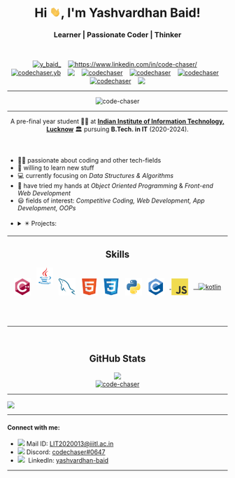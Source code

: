 <h1 align="center">Hi&nbsp;<img src="https://raw.githubusercontent.com/ABSphreak/ABSphreak/master/gifs/Hi.gif" height="24">, I'm Yashvardhan Baid! </h1>

<h3 align="center">Learner | Passionate Coder | Thinker</h3>
<br>
<p align=center>
<a href="https://twitter.com/y_baid_" target="blank"><img align="center" src="https://raw.githubusercontent.com/rahuldkjain/github-profile-readme-generator/master/src/images/icons/Social/twitter.svg" alt="y_baid_" height="27" width="" /></a>&nbsp;&nbsp;&nbsp;
<a href="https://www.linkedin.com/in/code-chaser/" target="blank"><img align="center" src="https://raw.githubusercontent.com/rahuldkjain/github-profile-readme-generator/master/src/images/icons/Social/linked-in-alt.svg" alt="https://www.linkedin.com/in/code-chaser/" height="27" width="" /></a>&nbsp;&nbsp;&nbsp;
<a href="https://www.facebook.com/codechaser.yb" target="blank"><img align="center" src="https://raw.githubusercontent.com/rahuldkjain/github-profile-readme-generator/master/src/images/icons/Social/facebook.svg" alt="codechaser.yb" height="27" width="" /></a>&nbsp;&nbsp;&nbsp;
<a href="https://open.spotify.com/user/2zitooxrnd54cyavlphuhn7r9?si=2e4246add7414e72"><img align="center" height="27" src="https://user-images.githubusercontent.com/63065397/123314435-39dbcd80-d548-11eb-8f43-20f494523936.png"></a>&nbsp;&nbsp;&nbsp;
<a href="https://instagram.com/yashvardhan_baid_" target="blank"><img align="center" src="https://raw.githubusercontent.com/rahuldkjain/github-profile-readme-generator/master/src/images/icons/Social/instagram.svg" alt="codechaser" height="27" width="" /></a>&nbsp;&nbsp;&nbsp;
<a href="https://www.codechef.com/users/codechaser1" target="blank"><img align="center" src="https://user-images.githubusercontent.com/63065397/123329670-b11a5d00-d55a-11eb-8096-44ca8667f0e3.png" alt="codechaser" height="27" width="" padding="" /></a>&nbsp;&nbsp;&nbsp;
<a href="https://codeforces.com/profile/codechaser" target="blank"><img align="center" src="http://cdn.codeforces.com/s/0/favicon-96x96.png" alt="codechaser" height="27" width="" /></a>&nbsp;&nbsp;&nbsp;
<a href="https://dev.to/codechaser" target="blank"><img align="center" src="https://d2fltix0v2e0sb.cloudfront.net/dev-black.png" alt="codechaser" height="27" width="" /></a>&nbsp;&nbsp;&nbsp;<!--
<a href="https://www.hackerearth.com/@codechaser" target="blank"><img align="center" src="https://upload.wikimedia.org/wikipedia/commons/e/e8/HackerEarth_logo.png" alt="@codechaser" height="27" width="" /></a>&nbsp;&nbsp;&nbsp;-->
<a href="https://icpc.global/ICPCID/DOP0J2F6824H"><img align="center" src="https://user-images.githubusercontent.com/63065397/126180986-c735360b-6e4b-4a90-bfa3-551debdeb125.png" height="33"></a>

</p>

___

<p align="center"> <img src="https://komarev.com/ghpvc/?username=code-chaser&label=Profile%20visits&color=0e75b6&style=flat-square" alt="code-chaser" width="120" /> </p>


___

<div align="center">
    A pre-final year student 👨‍🎓 at <b><a href="https://iiitl.ac.in">Indian Institute of Information Technology, Lucknow</a></i></b> 🏛️ pursuing <b>B.Tech. in IT</b> (2020-2024).
    <br>
    <br>
    <br>
</div>
<div>
    <ul align="left">
        <li>👨‍💻 passionate about coding and other tech-fields</li>
        <li>🌱 willing to learn new stuff</li>
        <li>💻 currently focusing on <i>Data Structures & Algorithms</i></li>
        <li>👐 have tried my hands at <i>Object Oriented Programming</i> & <i>Front-end Web Development</i></li>
        <li>😃 fields of interest: <i>Competitive Coding, Web Development, App Development, OOPs</i></li>
        <!--<li>💙 my hobbies: <i>Coding, Listening to music, Driving, Gaming, Solving Mechanics Problems</i></li>-->
        <br>
        <li><details><summary>✴️ Projects:</summary><br>
            <ul>
                <li>
            <a href="https://github.com/code-chaser/dex/">dex-discord-bot</a> : made using <a href="https://github.com/Rapptz/discord.py">discord.py</a> library in Python; learnt to integrate SQL Database & used basic OOPs in Python <br> <i>(February'22 - Present)</i> <br>
                </li>
                <li>
            <a href="https://github.com/code-chaser/expense-manager/">expense-manager</a> : made using Object Oriented Programming in C++ <br> <i>(February'22 - February'22)</i> <br>
                </li>
                <li>
            <a href="https://github.com/code-chaser/hotel-management-system/">hotel-management-system</a> : made using Object Oriented Programming, Multi-threading & File Handling in JAVA <br> <i>(November'21 - November'21)</i> <br>
                </li>
                <li>
            <a href="https://github.com/code-chaser/hospital-management-system/">hospital-management-system</a> : made using Object Oriented Programming & File Handling in C++ <br><i>(June'21 - July'21)</i> <br>
                </li>
                <li>
            <a href="https://github.com/code-chaser/typit/">typit</a> : (typing speed & accuracy tester tool/game) : made using basic C++ and a bit of File Handling <br><i>(June'21 - June'21)</i> <br>
                </li>
            </details></li>

<!--            
        <li><details><summary>⭐ Achievements:</summary><br>
            
            
* **Solved 600+** problems on various coding platforms

* Global Rank **105** in CodeChef contest; _(Jun. 2022)_ 
    * Standings: [**link**](https://www.codechef.com/rankings/LTIME109B?itemsPerPage=100&order=asc&page=2&sortBy=rank)
    * Handle: [**codechaser1**](https://www.codechef.com/users/codechaser1)

* Global Rank **16** in CodeChef contest; _(Apr. 2022)_ 
    * Standings: [**link**](https://www.codechef.com/rankings/LTIME107C?itemsPerPage=100&order=asc&page=1&sortBy=rank)
    * Handle: [**codechaser2**](https://www.codechef.com/users/codechaser2)

* Global Rank **32** in CodeChef contest; _(Sept. 2021)_ 
    * Standings: [**link**](https://www.codechef.com/rankings/START14C)
    * Handle: [**codechaser2**](https://www.codechef.com/users/codechaser2)

* Team ranked **66** in **ACM-ICPC** Kanpur Regionals 2020; _(Aug. 2021)_ 
    * Standings: [**link**](http://kanpur.indiaicpc.in/Result.pdf)
    * Team Name: **obliterators**
    * ICPC-ID: [**link**](https://icpc.global/ICPCID/DOP0J2F6824H)
            
* Rated as **4 STAR Coder** on CodeChef; _(Jul. 2021)_
    * Handle: [**codechaser**](https://www.codechef.com/users/codechaser)
            
* Rated as **SPECIALIST** on Codeforces; _(Jul. 2021)_
    * Handle: [**codechaser**](https://codeforces.com/profile/codechaser)
            
* Global Rank **11** in CodeChef contest; _(Jun. 2021)_ 
    * Standings: [**link**](https://www.codechef.com/rankings/START5C)
    * Handle: [**knight0**](https://www.codechef.com/users/knight0)

* Global Rank **43** in CodeChef contest; _(May 2021)_ 
    * Standings: [**link**](https://www.codechef.com/rankings/START4C)
    * Handle: [**codechaser1**](https://www.codechef.com/users/codechaser1)

* Team ranked **1** (Out of **65+** teams) in Freshers' Cup of IIIT Lucknow; _(Apr. 2021)_ 
    * Standings: [**link**](https://assessment.hackerearth.com/challenges/college/freshers-cup-prelims/leaderboard/)
    * Team Name: **losers**

* Ranked **5** (out of **200+** participants) in intra-college coding contest; _(Dec. 2020)_ 
    * Standings: [**link**](https://assessment.hackerearth.com/challenges/college/indian-institute-of-information-technologylucknow-test-draft-1-9/leaderboard/)
    * Handle: [**codechaser**](https://www.hackerearth.com/@codechaser)
           
</ul>-->
</div>

___

<h2 align="center">Skills</h2> 
<div align="center">

<a href="https://www.w3schools.com/cpp/" target="_blank"><img align="center"  src="https://raw.githubusercontent.com/devicons/devicon/master/icons/cplusplus/cplusplus-original.svg" alt="cplusplus" width="" height="39"/></a>&nbsp;&nbsp;
<a href="https://www.w3schools.com/java/" target="_blank"><img align="center"  src="https://raw.githubusercontent.com/devicons/devicon/master/icons/java/java-original.svg" alt="java" width="" height="39" style="margin:0px 0px 50px 0px;"/></a>&nbsp;&nbsp;
<a href="https://www.mysql.com/" target="_blank"><img align="center"  src="https://raw.githubusercontent.com/devicons/devicon/master/icons/mysql/mysql-original.svg" alt="mysql" width="" height="39"/></a>&nbsp;&nbsp;
<a href="https://www.w3.org/html/" target="_blank"><img  align="center" src="https://raw.githubusercontent.com/devicons/devicon/master/icons/html5/html5-original.svg" alt="html5" width="" height="39"/></a>&nbsp;&nbsp;
<a href="https://www.w3schools.com/css/" target="_blank"><img align="center" src="https://raw.githubusercontent.com/devicons/devicon/master/icons/css3/css3-original.svg" alt="css3" width="" height="39"/></a>&nbsp;&nbsp;
<a href="https://www.python.org/" target="_blank"><img align="center"  src="https://raw.githubusercontent.com/devicons/devicon/master/icons/python/python-original.svg" alt="python" width="" height="39"/></a>&nbsp;&nbsp;
<a href="https://www.cprogramming.com/https://www.cprogramming.com/" target="_blank"><img align="center" src="https://raw.githubusercontent.com/devicons/devicon/master/icons/c/c-original.svg" alt="c" width="" height="39"/></a>&nbsp;&nbsp;
<a href="https://www.javascript.com/" target="_blank">&nbsp;<img align="center" src="https://raw.githubusercontent.com/devicons/devicon/master/icons/javascript/javascript-original.svg" alt="js" width="" height="39"/></a>&nbsp;&nbsp;
<a href="https://kotlinlang.org" target="_blank">&nbsp;&nbsp;
<img align="center" src="https://www.vectorlogo.zone/logos/kotlinlang/kotlinlang-icon.svg" alt="kotlin" width="" height="32"/></a>
    
</div>
<br>

___

<br>
<h2 align="center"> GitHub Stats </h2>
<div align="center"><a href="https://github.com/code-chaser">
  

<!--<img align="center" src="https://github-readme-stats.vercel.app/api/top-langs/?username=code-chaser&hide_border=0&border_color=111f37&title_color=4285f4&icon_color=fbbc05&text_color=34a853&border_radius=0&bg_color=0d1117&theme=onedark&layout=compact" height="160" />-->

<img align="center" src="https://github-readme-streak-stats.herokuapp.com/?user=code-chaser&border_radius=0&background=00000000&stroke=111f37&hide_border=false&border=0f389d&ring=4285f4&sideLabels=34a853&fire=fbbc05&currStreakLabel=4285f4&sideNums=34a853&currStreakNum=fbbc05&dates=4285f4" width="506"/>

<br>

<img align="center" src="https://github-readme-stats.vercel.app/api?username=code-chaser&count_private=true&show_icons=true&theme=onedark&title_color=42a5f4&icon_color=fbdc05&text_color=34d853&hide_border=1&border_radius=0&bg_color=1f48adcc&layout=compact&custom_title=codechaser's GitHub Stats" alt="code-chaser" height="200" />

<!--e32f68&bg_color=40,fa913f,6b47ca&border_color=ffffff&title_color=ffffff&text_color=fff&icon_color=fff-->
<br>

  </a></p>
</div>

___

<img align="center" src="https://activity-graph.herokuapp.com/graph?username=code-chaser&bg_color=aabbff00&color=4285f4&line=34d853&point=4285f4&area=true&hide_border=true&hide_title=true&area_color=34d853" />


___

#### Connect with me:
* <img src="https://user-images.githubusercontent.com/63065397/126423466-72506d41-ee22-43d2-bf7a-a90b6581c8d4.png" height="20"> Mail ID: [LIT2020013@iiitl.ac.in](mailto:lit2020013@iiitl.ac.in)  
* <img src="https://user-images.githubusercontent.com/63065397/126423218-46304c72-7520-4ef9-802a-5188896d775d.png" height="20"> Discord: [codechaser#0647](https://discord.com/)
* <img src="https://raw.githubusercontent.com/rahuldkjain/github-profile-readme-generator/master/src/images/icons/Social/linked-in-alt.svg" height="16">&nbsp; LinkedIn: [yashvardhan-baid](https://www.linkedin.com/in/code-chaser/)

___

</div>

